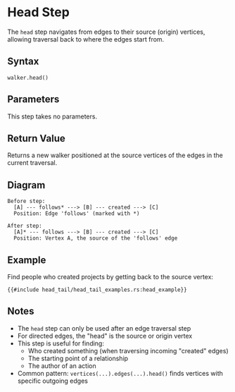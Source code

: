# Head Step

The `head` step navigates from edges to their source (origin) vertices, allowing traversal back to where the edges start
from.

## Syntax

```rust,noplayground
walker.head()
```

## Parameters

This step takes no parameters.

## Return Value

Returns a new walker positioned at the source vertices of the edges in the current traversal.

## Diagram

```bob
Before step:
  [A] --- follows* ---> [B] --- created ---> [C]
  Position: Edge 'follows' (marked with *)

After step:
  [A]* --- follows ---> [B] --- created ---> [C]
  Position: Vertex A, the source of the 'follows' edge
```

## Example

Find people who created projects by getting back to the source vertex:

```rust,noplayground
{{#include head_tail/head_tail_examples.rs:head_example}}
```

## Notes

- The `head` step can only be used after an edge traversal step
- For directed edges, the "head" is the source or origin vertex
- This step is useful for finding:
    - Who created something (when traversing incoming "created" edges)
    - The starting point of a relationship
    - The author of an action
- Common pattern: `vertices(...).edges(...).head()` finds vertices with specific outgoing edges